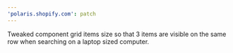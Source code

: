 ```yaml
---
'polaris.shopify.com': patch
---
```


Tweaked component grid items size so that 3 items are visible on the same row when searching on a laptop sized computer.

